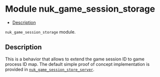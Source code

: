 

# Module nuk_game_session_storage #
* [Description](#description)

`nuk_game_session_storage` module.

<a name="description"></a>

## Description ##
This is a behavior that allows to extend the game session ID to game process
ID map. The default simple proof of concept implementation is provided in
[`nuk_game_session_store_server`](nuk_game_session_store_server.md).